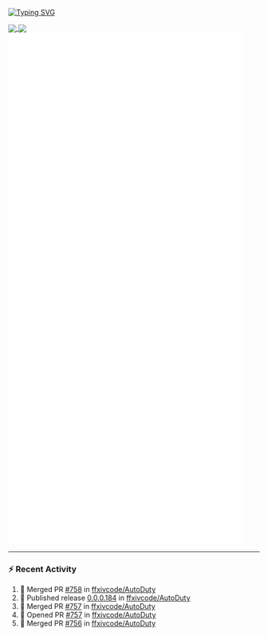 [![Typing SVG](https://readme-typing-svg.demolab.com?font=Fira+Code&duration=1000&pause=1000&multiline=true&repeat=false&width=435&lines=Simon+Latusek+%7C+Gameplay+Engineer)](https://git.io/typing-svg)

<a href="https://github.com/anuraghazra/github-readme-stats">
  <img height=200 align="center" src="https://github-readme-stats.vercel.app/api?username=erdelf&theme=radical" />
</a>
<a href="https://github.com/anuraghazra/convoychat">
  <img height=200 align="center" src="https://streak-stats.demolab.com?user=erdelf&theme=radical&mode=weekly" />
</a>

<picture>
  <img src="/github-metrics.svg" alt="Metrics">
</picture>

---

### :zap: Recent Activity
<!--START_SECTION:activity-->
1. 🎉 Merged PR [#758](https://github.com/ffxivcode/AutoDuty/pull/758) in [ffxivcode/AutoDuty](https://github.com/ffxivcode/AutoDuty)
2. 🚀 Published release [0.0.0.184](https://github.com/ffxivcode/AutoDuty/releases/tag/0.0.0.184) in [ffxivcode/AutoDuty](https://github.com/ffxivcode/AutoDuty)
3. 🎉 Merged PR [#757](https://github.com/ffxivcode/AutoDuty/pull/757) in [ffxivcode/AutoDuty](https://github.com/ffxivcode/AutoDuty)
4. 💪 Opened PR [#757](https://github.com/ffxivcode/AutoDuty/pull/757) in [ffxivcode/AutoDuty](https://github.com/ffxivcode/AutoDuty)
5. 🎉 Merged PR [#756](https://github.com/ffxivcode/AutoDuty/pull/756) in [ffxivcode/AutoDuty](https://github.com/ffxivcode/AutoDuty)
<!--END_SECTION:activity-->

<!--
**erdelf/erdelf** is a ✨ _special_ ✨ repository because its `README.md` (this file) appears on your GitHub profile.

Here are some ideas to get you started:

- 🔭 I’m currently working on ...
- 🌱 I’m currently learning ...
- 👯 I’m looking to collaborate on ...
- 🤔 I’m looking for help with ...
- 💬 Ask me about ...
- 📫 How to reach me: ...
- 😄 Pronouns: ...
- ⚡ Fun fact: ...
-->
